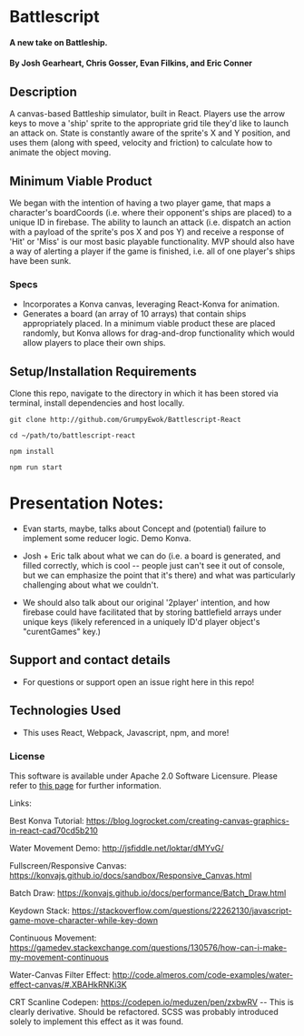 # Battlescript

#### A new take on Battleship.

#### By Josh Gearheart, Chris Gosser, Evan Filkins, and Eric Conner

## Description

A canvas-based Battleship simulator, built in React.  Players use the arrow keys to move a 'ship' sprite to the appropriate grid tile they'd like to launch an attack on.  State is constantly aware of the sprite's X and Y position, and uses them (along with speed, velocity and friction) to calculate how to animate the object moving.

## Minimum Viable Product

We began with the intention of having a two player game, that maps a character's boardCoords (i.e. where their opponent's ships are placed) to a unique ID in firebase. The ability to launch an attack (i.e. dispatch an action with a payload of the sprite's pos X and pos Y) and receive a response of 'Hit' or 'Miss' is our most basic playable functionality.  MVP should also have a way of alerting a player if the game is finished, i.e. all of one player's ships have been sunk.

### Specs

* Incorporates a Konva canvas, leveraging React-Konva for animation.
* Generates a board (an array of 10 arrays) that contain ships appropriately placed.  In a minimum viable product these are placed randomly, but Konva allows for drag-and-drop functionality which would allow players to place their own ships.

## Setup/Installation Requirements

Clone this repo, navigate to the directory in which it has been stored via terminal, install dependencies and host locally.

```
git clone http://github.com/GrumpyEwok/Battlescript-React

cd ~/path/to/battlescript-react

npm install

npm run start
```

# Presentation Notes:
  * Evan starts, maybe, talks about Concept and (potential) failure to implement some reducer logic.  Demo Konva.

  * Josh + Eric talk about what we can do (i.e. a board is generated, and filled correctly, which is cool -- people just can't see it out of console, but we can emphasize the point that it's there) and what was particularly challenging about what we couldn't.

  * We should also talk about our original '2player' intention, and how firebase could have facilitated that by storing battlefield arrays under unique keys (likely referenced in a uniquely ID'd player object's "curentGames" key.)


## Support and contact details
- For questions or support open an issue right here in this repo!

## Technologies Used
- This uses React, Webpack, Javascript, npm, and more!

### License
This software is available under Apache 2.0 Software Licensure.
Please refer to [this page](https://www.apache.org/licenses/LICENSE-2.0) for further information.



Links:

Best Konva Tutorial: https://blog.logrocket.com/creating-canvas-graphics-in-react-cad70cd5b210

Water Movement Demo: http://jsfiddle.net/loktar/dMYvG/

Fullscreen/Responsive Canvas: https://konvajs.github.io/docs/sandbox/Responsive_Canvas.html

Batch Draw: https://konvajs.github.io/docs/performance/Batch_Draw.html

Keydown Stack: https://stackoverflow.com/questions/22262130/javascript-game-move-character-while-key-down

Continuous Movement: https://gamedev.stackexchange.com/questions/130576/how-can-i-make-my-movement-continuous

Water-Canvas Filter Effect: http://code.almeros.com/code-examples/water-effect-canvas/#.XBAHkRNKi3K

CRT Scanline Codepen: https://codepen.io/meduzen/pen/zxbwRV  -- This is clearly derivative. Should be refactored. SCSS was probably introduced solely to implement this effect as it was found.
